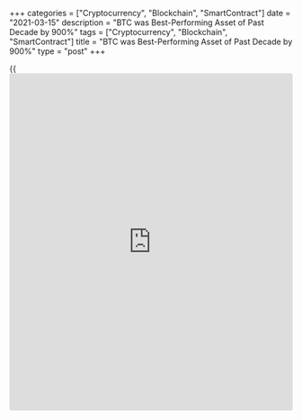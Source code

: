 +++
categories = ["Cryptocurrency", "Blockchain", "SmartContract"]
date = "2021-03-15"
description = "BTC was Best-Performing Asset of Past Decade by 900%"
tags = ["Cryptocurrency", "Blockchain", "SmartContract"]
title = "BTC was Best-Performing Asset of Past Decade by 900%"
type = "post"
+++

{{<iframe id="large-banner" src="https://www.bounty.group/#slide=4.0" width="100%" height="600" scrolling="no" style="border: 0px solid rgb(216, 221, 230); border-radius: 3px;">}}

Over the past ten years, Bitcoin has beaten out all over asset classes
by at least a factor of 10. The milestone was noted by Compound Capital
Advisors’ CEO and founder, Charlie Bilello, who compiled the
performances of the top asset classes using data from Ycharts.

![BTC was Best-Performing Asset of Past Decade by 900%][1]

Responding to the findings, Messari researcher Roberto Talamas
highlighted that Bitcoin has produced an annualized return of 230% on
average — more than 10 times higher than the second-ranked asset class.
The U.S. Nasdaq 100 Index ranked second with an annualized return of
20%, followed by U.S. Large Caps — shares in U.S.-based companies with
market caps exceeding $10 billion — with an average annual performance
of 14%. U.S. Small Cap stocks were the only other asset class to post
double-digit annualized returns for the past ten years, with 12.9%.

The data also shows that gold made a paltry annualized return of 1.5%
since 2011, with five out of the past 11 years producing a loss for the
asset. According to Gold Price, the precious metal has fallen by 8.5%
since the beginning of 2021, much to the chagrin of Bitcoin detractor
and gold [investor](https://www.fintechee.com/tutorial-for-forex-trading/investor-mode/) Peter Schiff. Since 2011, BTC’s cumulative gains for
BTC equate to a whopping 20 million percent. 2013 was Bitcoin’s best-
performing year, during which it gained 5,507%.

_Source:[FXPro][2]_

   1. /files/downloads/d/4/9/d49855ca0da78e69db59a483f44399a9_b0ef0720cd2e996faf1d7634dc6205c6.png
   2. /geturl/index/1c4cff06a9386864e8ba9977a49befb0f283170c/